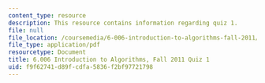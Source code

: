 ```yaml
---
content_type: resource
description: This resource contains information regarding quiz 1.
file: null
file_location: /coursemedia/6-006-introduction-to-algorithms-fall-2011/f9f62741d89fcdfa5836f2bf97721798_MIT6_006F11_quiz1.pdf
file_type: application/pdf
resourcetype: Document
title: 6.006 Introduction to Algorithms, Fall 2011 Quiz 1
uid: f9f62741-d89f-cdfa-5836-f2bf97721798
---
```

